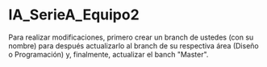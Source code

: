 # IA_SerieA_Equipo2
Para realizar modificaciones, primero crear un branch de ustedes (con su nombre) para después
actualizarlo al branch de su respectiva área (Diseño o Programación) y, finalmente, actualizar
el banch "Master".

